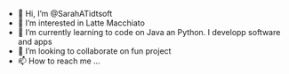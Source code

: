 - 👋 Hi, I’m @SarahATidtsoft
- 👀 I’m interested in Latte Macchiato
- 🌱 I’m currently learning to code on Java an Python. I developp software and apps
- 💞️ I’m looking to collaborate on fun project
- 📫 How to reach me ...

<!---
SarahATidtsoft/SarahATidtsoft is a ✨ special ✨ repository because its `README.md` (this file) appears on your GitHub profile.
You can click the Preview link to take a look at your changes.
--->
